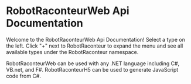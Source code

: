 # RobotRaconteurWeb Api Documentation

Welcome to the RobotRaconteurWeb Api Documentation! Select a type on the left. Click "+" next to RobotRaconteur to expand the menu and see all available types under the RobotRaconteur namespace.

RobotRaconteurWeb can be used with any .NET language including C#, VB.net, and F#. RobotRaconteurH5 can
be used to generate JavaScript code from C#.